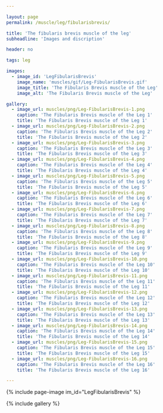 ```yaml
---

layout: page
permalink: /muscle/leg/fibularisbrevis/

title: 'The fibularis brevis muscle of the leg'
subheadline: 'Images and discription'

header: no

tags: leg

images:
  - image_id: 'LegFibularisBrevis'
    image_name: 'muscles/gif/Leg-FibularisBrevis.gif'
    image_title: 'The Fibularis Brevis muscle of the Leg'
    image_alt: 'The Fibularis Brevis muscle of the Leg' 

gallery:
  - image_url: muscles/png/Leg-FibularisBrevis-1.png
    caption: 'The Fibularis Brevis muscle of the Leg 1'
    title: 'The Fibularis Brevis muscle of the Leg 1'
  - image_url: muscles/png/Leg-FibularisBrevis-2.png
    caption: 'The Fibularis Brevis muscle of the Leg 2'
    title: 'The Fibularis Brevis muscle of the Leg 2'
  - image_url: muscles/png/Leg-FibularisBrevis-3.png
    caption: 'The Fibularis Brevis muscle of the Leg 3'
    title: 'The Fibularis Brevis muscle of the Leg 3'
  - image_url: muscles/png/Leg-FibularisBrevis-4.png
    caption: 'The Fibularis Brevis muscle of the Leg 4'
    title: 'The Fibularis Brevis muscle of the Leg 4'
  - image_url: muscles/png/Leg-FibularisBrevis-5.png
    caption: 'The Fibularis Brevis muscle of the Leg 5'
    title: 'The Fibularis Brevis muscle of the Leg 5'
  - image_url: muscles/png/Leg-FibularisBrevis-6.png
    caption: 'The Fibularis Brevis muscle of the Leg 6'
    title: 'The Fibularis Brevis muscle of the Leg 6'
  - image_url: muscles/png/Leg-FibularisBrevis-7.png
    caption: 'The Fibularis Brevis muscle of the Leg 7'
    title: 'The Fibularis Brevis muscle of the Leg 7'
  - image_url: muscles/png/Leg-FibularisBrevis-8.png
    caption: 'The Fibularis Brevis muscle of the Leg 8'
    title: 'The Fibularis Brevis muscle of the Leg 8'
  - image_url: muscles/png/Leg-FibularisBrevis-9.png
    caption: 'The Fibularis Brevis muscle of the Leg 9'
    title: 'The Fibularis Brevis muscle of the Leg 9'
  - image_url: muscles/png/Leg-FibularisBrevis-10.png
    caption: 'The Fibularis Brevis muscle of the Leg 10'
    title: 'The Fibularis Brevis muscle of the Leg 10'
  - image_url: muscles/png/Leg-FibularisBrevis-11.png
    caption: 'The Fibularis Brevis muscle of the Leg 11'
    title: 'The Fibularis Brevis muscle of the Leg 11'
  - image_url: muscles/png/Leg-FibularisBrevis-12.png
    caption: 'The Fibularis Brevis muscle of the Leg 12'
    title: 'The Fibularis Brevis muscle of the Leg 12'
  - image_url: muscles/png/Leg-FibularisBrevis-13.png
    caption: 'The Fibularis Brevis muscle of the Leg 13'
    title: 'The Fibularis Brevis muscle of the Leg 13'
  - image_url: muscles/png/Leg-FibularisBrevis-14.png
    caption: 'The Fibularis Brevis muscle of the Leg 14'
    title: 'The Fibularis Brevis muscle of the Leg 14'
  - image_url: muscles/png/Leg-FibularisBrevis-15.png
    caption: 'The Fibularis Brevis muscle of the Leg 15'
    title: 'The Fibularis Brevis muscle of the Leg 15'
  - image_url: muscles/png/Leg-FibularisBrevis-16.png
    caption: 'The Fibularis Brevis muscle of the Leg 16'
    title: 'The Fibularis Brevis muscle of the Leg 16'

---
```


{% include page-image im_id="LegFibularisBrevis" %}

{% include gallery %}